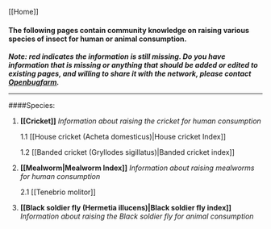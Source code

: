[[Home]]
#### The following pages contain community knowledge on raising various species of insect for human or animal consumption.

**_Note: red indicates the information is still missing. Do you have information that is missing or anything that should be added or edited to existing pages, and willing to share it with the network, please contact [Openbugfarm](http://www.openbugfarm.com/contact.html)._**


***

####Species:

1. **[[Cricket]]** _Information about raising the cricket for human consumption_

   1.1  [[House cricket (Acheta domesticus)|House cricket Index]]

   1.2  [[Banded cricket (Gryllodes sigillatus)|Banded cricket index]]


2.  **[[Mealworm|Mealworm Index]]** _Information about raising mealworms for human consumption_


    2.1 [[Tenebrio molitor]]

3.  **[[Black soldier fly (Hermetia illucens)|Black soldier fly index]]** _Information about raising the Black soldier fly for animal consumption_






